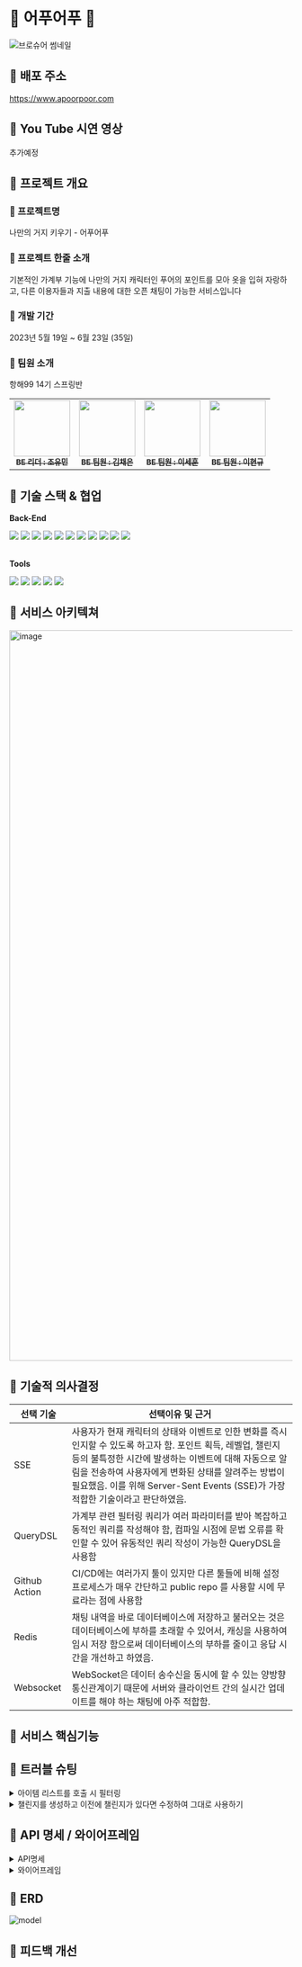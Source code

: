 # 🐳 어푸어푸 🐳

![브로슈어 썸네일](https://github.com/Apoorpoor/Apoorpoor_Backend/assets/97949070/e17530f8-ebad-4a09-a278-a1f65e80d045)

## 🌊 배포 주소
https://www.apoorpoor.com

## 🌊 You Tube 시연 영상
추가예정

## 🌊 프로젝트 개요

### 🐳 프로젝트명
나만의 거지 키우기 - 어푸어푸

### 🐳 프로젝트 한줄 소개
기본적인 가계부 기능에 나만의 거지 캐릭터인 푸어의 포인트를 모아 옷을 입혀 자랑하고, 다른 이용자들과 지출 내용에 대한 오픈 채팅이 가능한 서비스입니다

### 🐳 개발 기간
2023년 5월 19일 ~ 6월 23일 (35일)

### 🐳 팀원 소개
항해99 14기 스프링반
<table>
  <tbody>
    <tr>
      <td align="center"><a href="https://github.com/eivomin"><img src="https://avatars.githubusercontent.com/u/97949070?v=4" width="100px;" alt=""/><br /><sub><b>BE 리더 : 조유민</b></sub></a><br /></td>
      <td align="center"><a href="https://github.com/chaeeun0-o"><img src="https://avatars.githubusercontent.com/u/122453216?v=4" width="100px;" alt=""/><br /><sub><b>BE 팀원 : 김채은</b></sub></a><br /></td>
      <td align="center"><a href="https://github.com/leesco22"><img src="https://avatars.githubusercontent.com/u/127731995?v=4" width="100px;" alt=""/><br /><sub><b>BE 팀원 : 이세훈</b></sub></a><br /></td>
      <td align="center"><a href="https://github.com/OliveLover"><img src="https://avatars.githubusercontent.com/u/118647313?v=4" width="100px;" alt=""/><br /><sub><b>BE 팀원 : 이현규</b></sub></a><br /></td>
    </tr>
  </tbody>
</table>

## 🌊 기술 스택 & 협업
**Back-End**
<div align="start">
  <img src="https://img.shields.io/badge/springboot-6DB33F?style=for-the-badge&logo=springboot&logoColor=white">
  <img src="https://img.shields.io/badge/java-007396?style=for-the-badge&logo=java&logoColor=white">
  <img src="https://img.shields.io/badge/gradle-02303A?style=for-the-badge&logo=gradle&logoColor=white">
  <img src="https://img.shields.io/badge/mysql-4479A1?style=for-the-badge&logo=mysql&logoColor=black">
  <img src="https://img.shields.io/badge/redis-DC382D?style=for-the-badge&logo=redis&logoColor=white">
  <img src="https://img.shields.io/badge/websocket-010101?style=for-the-badge&logo=websocket&logoColor=white">
  <img src="https://img.shields.io/badge/AWS S3-569A31?style=for-the-badge&logo=AWS S3&logoColor=white">
  <img src="https://img.shields.io/badge/JSON WEB TOKENS-000000?style=for-the-badge&logo=JSON WEB TOKENS&logoColor=white">
  <img src="https://img.shields.io/badge/AWS EC2-FF920F?style=for-the-badge">
  <img src="https://img.shields.io/badge/nginx-009639?style=for-the-badge&logo=nginx&logoColor=black">
  <img src="https://img.shields.io/badge/Github Actions-2088FF?style=for-the-badge&logo=Github Actions&logoColor=white">
  
</div>
<br/>

**Tools**
<div>
  <img src="https://img.shields.io/badge/GITHUB-181717?style=for-the-badge&logo=github&logoColor=white">
  <img src="https://img.shields.io/badge/NOTION-181717?style=for-the-badge&logo=notion&logoColor=white">
  <img src="https://img.shields.io/badge/SLACK-4A154B?style=for-the-badge&logo=slack&logoColor=white">
  <img src="https://img.shields.io/badge/googlesheets-34A853?style=for-the-badge&logo=googlesheets&logoColor=white">
  <img src="https://img.shields.io/badge/discord-5865F2?style=for-the-badge&logo=discord&logoColor=white">
</div>

## 🌊 서비스 아키텍쳐
<img width="1299" alt="image" src="https://github.com/Apoorpoor/Apoorpoor_Backend/assets/97949070/3e7682a1-791c-419c-9b74-76eaacf74220">

## 🌊 기술적 의사결정

| 선택 기술 | 선택이유 및 근거 |
| --- | --- |
| SSE | 사용자가 현재 캐릭터의 상태와 이벤트로 인한 변화를 즉시 인지할 수 있도록 하고자 함. 포인트 획득, 레벨업, 챌린지 등의 불특정한 시간에 발생하는 이벤트에 대해 자동으로 알림을 전송하여 사용자에게 변화된 상태를 알려주는 방법이 필요했음. 이를 위해 Server-Sent Events (SSE)가 가장 적합한 기술이라고 판단하였음. |
| QueryDSL | 가계부 관련 필터링 쿼리가 여러 파라미터를 받아 복잡하고 동적인 쿼리를 작성해야 함, 컴파일 시점에 문법 오류를 확인할 수 있어 유동적인 쿼리 작성이 가능한 QueryDSL을 사용함 |
| Github Action | CI/CD에는 여러가지 툴이 있지만 다른 툴들에 비해 설정 프로세스가 매우 간단하고 public repo 를 사용할 시에 무료라는 점에 사용함 |
| Redis | 채팅 내역을 바로 데이터베이스에 저장하고 불러오는 것은 데이터베이스에 부하를 초래할 수 있어서, 캐싱을 사용하여 임시 저장 함으로써 데이터베이스의 부하를 줄이고 응답 시간을 개선하고 하였음. |
| Websocket | WebSocket은 데이터 송수신을 동시에 할 수 있는 양방향 통신관계이기 때문에 서버와 클라이언트 간의 실시간 업데이트를 해야 하는 채팅에 아주 적합함. |

## 🌊 서비스 핵심기능


## 🌊 트러블 슈팅
<details>
<summary>아이템 리스트를 호출 시 필터링</summary>
<div markdown="1">

`이슈 내용`

아이템 리스트를 호출할 때 구매하지않은 아이템, 구매한 아이템 , 장착한 아이템 호출을 한 번에 해야했음

`해결을 위한 시도`

Enum으로 저장한 아이템 리스트를 for문으로 전체를 나열한 뒤 구매한 아이템을 구분하기 위하여 for문으로 한 번더 검사를 하고  한 번 더 정착여부를 검사하기 위하여 반복문을 이용함.

하지만 3중 반복문은 처리성능이 현저히 느려짐

`해결 방법`

3중 반복문을 쓰지 않기위해 미리 유저가 들고있는 아이템을 리스트로 만들어 모든 아이템 개수만큼 리스트로 만들어 표시 하고, 이 리스트를 전체 아이템 시트를 나열할 때 기본 값이 null 에서 "DONE"으로 바뀌도록 함

아이템 착용 여부는 각각의 착용 부위에 만큼 if문으로 걸러 최종적으로 for문을 중첩하지 않아 크게 성능 개선을 할  수 있었음

</div>
</details>
<details>
<summary>챌린지를 생성하고 이전에 챌린지가 있다면 수정하여 그대로 사용하기</summary>
<div markdown="1">

`이슈 내용`

비슷한 명령의 호출을 하나로 만듦으로써 중복된 코드를 제거하고 가독성이 증가하여 효율이 좋아질 것이라고 생각함

@Post요청으로 챌린지를 생성하고 이전에 챌린지를 생성한 적이 있다면 이전에 사용한 챌린지를 수정하여 사용하려고 함
하지만, 의도한대로 동작하지 않아 디버깅 하였더니 분명히 의도한대로 데이터는 잘들어가고 수정도 되었으나
마지막 출력시 데이터가 원상복구가 되어 최종적으로 변경이 되지 않는 현상이 발생

`해결을 위한 시도`

SRP(단일 책임원칙)을 최대한 지키고 싶었지만, 하나의 호출에 여러 명령을 수행할 필요가 있었음
따라서 각각의 한가지 기능만 하는 메서드를 나누어 분리하기로 하였고, 자칫하면 가독성을 해칠수도 있을까 염려하며 EventHandler를 통하여 이전 챌린지내역을 수정 하여 새로 저장하고자 하였음

새로운 챌린지 생성은 save로 처리하고, 이미 존재 한다면 EventHandler로서 해당 레코드값만 변경하면서  새로운 챌린지를 도전하는 것처럼 표현하고자 하였음

하지만 이 방법 역시 마지막은 데이터베이스의 변화가 발생하지 않음

`해결 방법`

@Transactional 때문에 DB의 상태가 이전 상태를 기억하고 있다가 @Post요청시 save를 수행하면 이전 상태에서 INSERT가 되고 난 뒤 최종적으로 저장이 되어야 하는데,  수정이 이루어지므로 격리성(Isolation)의 원칙을 어기지 않았나 하는 가설을 세워 다른 방법을 생각함
Beggar의 엔티티에 참가 중인 Challenge가 없으면 null로 바꾸고 있으면 Challenge의 title이 들어가게 함으로서  Challenge 참가 및 종료 여부를 알 수 있게 함
Beggar의 챌린지 참석여부가 null과 아닐때로 구분하여 null이면 새로운 챌린지에 도전하도록 구현함

</div>
</details>

## 🌊 API 명세 / 와이어프레임
<details>
<summary>API명세</summary>
<div markdown="1">

https://docs.google.com/spreadsheets/d/1KdPC1GW8KxtWxX5jGaHe6r8tpokIT2xPr7AI5BdSE3M/edit#gid=0

</div>
</details>
<details>
<summary>와이어프레임</summary>
<div markdown="1">

https://www.figma.com/file/a4yKIz6LCPMPVbfaAmPgZg/%EC%96%B4%ED%91%B8%EC%96%B4%ED%91%B8?type=design&node-id=1-1560&mode=design&t=ZJtpxJrY7pYxlWpa-0

</div>
</details>

## 🌊 ERD
![model](https://github.com/Apoorpoor/Apoorpoor_Backend/assets/97949070/5ddca576-c2b7-456e-a017-fb6972dc0f0d)

## 🌊 피드백 개선

